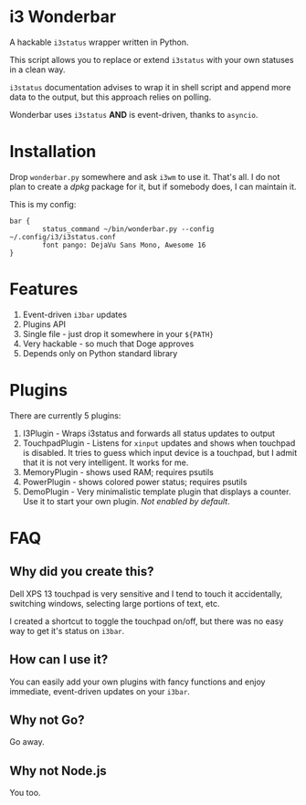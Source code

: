 # i3 Wonderbar

A hackable `i3status` wrapper written in Python.

This script allows you to replace or extend `i3status` with your
own statuses in a clean way.

`i3status` documentation advises to wrap it in shell script
and append more data to the output, but this approach relies on
polling.

Wonderbar uses `i3status` **AND** is event-driven, thanks to `asyncio`.

# Installation

Drop `wonderbar.py` somewhere and ask `i3wm` to use it. That's all.
I do not plan to create a *dpkg* package for it, but if somebody does,
I can maintain it.

This is my config:

```
bar {
        status_command ~/bin/wonderbar.py --config ~/.config/i3/i3status.conf
        font pango: DejaVu Sans Mono, Awesome 16
}
```

# Features

1. Event-driven `i3bar` updates
2. Plugins API
3. Single file - just drop it somewhere in your `${PATH}`
4. Very hackable - so much that Doge approves
5. Depends only on Python standard library

# Plugins

There are currently 5 plugins:

1. I3Plugin - Wraps i3status and forwards all status updates to output
2. TouchpadPlugin - Listens for `xinput` updates and shows when touchpad
is disabled. It tries to guess which input device is a touchpad,
but I admit that it is not very intelligent. It works for me.
3. MemoryPlugin - shows used RAM; requires psutils
4. PowerPlugin - shows colored power status; requires psutils
5. DemoPlugin - Very minimalistic template plugin that displays a
counter. Use it to start your own plugin. *Not enabled by default*.

# FAQ

## Why did you create this?

Dell XPS 13 touchpad is very sensitive and I tend to touch it
accidentally, switching windows, selecting large portions of text, etc.

I created a shortcut to toggle the touchpad on/off, but there was
no easy way to get it's status on `i3bar`.

## How can I use it?

You can easily add your own plugins with fancy functions and enjoy
immediate, event-driven updates on your `i3bar`.

## Why not Go?

Go away.

## Why not Node.js

You too.
